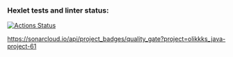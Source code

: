 ### Hexlet tests and linter status:
[![Actions Status](https://github.com/olikkks/java-project-61/actions/workflows/hexlet-check.yml/badge.svg)](https://github.com/olikkks/java-project-61/actions)

https://sonarcloud.io/api/project_badges/quality_gate?project=olikkks_java-project-61
